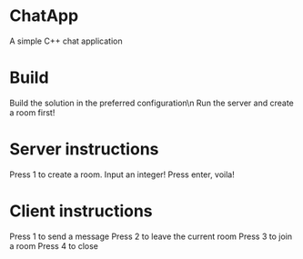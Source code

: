 # ChatApp
A simple C++ chat application

# Build
Build the solution in the preferred configuration\n
Run the server and create a room first!

# Server instructions
Press 1 to create a room.
Input an integer!
Press enter, voila!

# Client instructions
Press 1 to send a message
Press 2 to leave the current room
Press 3 to join a room 
Press 4 to close     

